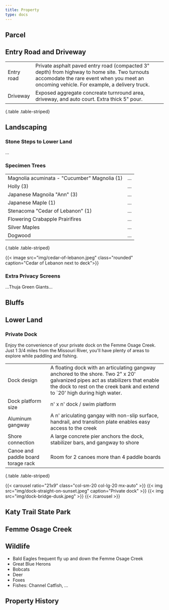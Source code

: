 ```yaml
---
title: Property
type: docs
---
```


## Parcel


## Entry Road and Driveway

| | |
|-|-|
|Entry road|Private asphalt paved entry road (compacted 3" depth) from highway to home site. Two turnouts accomodate the rare event when you meet an oncoming vehicle. For example, a delivery truck.|
|Driveway|Exposed aggregate concreate turnround area, driveway, and auto court. Extra thick 5" pour.|
{.table .table-striped}

## Landscaping

### Stone Steps to Lower Land

...

### Specimen Trees

| | |
|-|-|
|Magnolia acuminata - "Cucumber" Magnolia (1)|...|
|Holly (3)|...| 
|Japanese Magnoila "Ann" (3)|...|
|Japanese Maple (1)|...|
|Stenacoma "Cedar of Lebanon" (1)|...|
|Flowering Crabapple Prairifires|...|
|Silver Maples|...|
|Dogwood|...|
{.table .table-striped}

{{< image src="img/cedar-of-lebanon.jpeg" class="rounded" caption="Cedar of Lebanon next to deck">}}

### Extra Privacy Screens

...Thuja Green Giants...

## Bluffs

## Lower Land

### Private Dock

Enjoy the convenience of your private dock on the Femme Osage Creek. Just 1 3/4 miles from the Missouri River, you'll have plenty of areas to explore while paddling and fishing.

| | |
|-|-|
|Dock design|A floating dock with an articulating gangway anchored to the shore. Two 2" x 20' galvanized pipes act as stabilizers that enable the dock to rest on the creek bank and extend to `20' high during high water.|
|Dock platform size|n' x n' dock / swim platform|
|Aluminum gangway|A n' ariculating gangay with non-slip surface, handrail, and transition plate enables easy access to the creek|
|Shore connection|A large concrete pier anchors the dock, stabilizer bars, and gangway to shore|
|Canoe and paddle board torage rack|Room for 2 canoes more than 4 paddle boards|
{.table .table-striped}

{{< carousel ratio="21x9" class="col-sm-20 col-lg-20 mx-auto" >}}
  {{< img src="img/dock-straight-on-sunset.jpeg" caption="Private dock" >}}
  {{< img src="img/dock-bridge-dusk.jpeg" >}}
{{< /carousel >}}

## Katy Trail State Park

## Femme Osage Creek

## Wildlife

* Bald Eagles frequent fly up and down the Femme Osage Creek
* Great Blue Herons
* Bobcats
* Deer
* Foxes
* Fishes: Channel Catfish, …

## Property History
